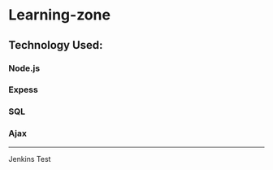 # Learning-zone

## Technology Used:

### Node.js
### Expess
### SQL
### Ajax


---------------
Jenkins Test


